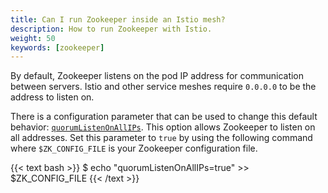 ```yaml
---
title: Can I run Zookeeper inside an Istio mesh?
description: How to run Zookeeper with Istio.
weight: 50
keywords: [zookeeper]
---
```


By default, Zookeeper listens on the pod IP address for communication
between servers. Istio and other service meshes require `0.0.0.0` to be the address to listen on.

There is a configuration parameter that can be used to change this
default behavior:
[`quorumListenOnAllIPs`](https://zookeeper.apache.org/doc/r3.5.7/zookeeperAdmin.html).
This option allows Zookeeper to listen on all addresses. Set this parameter to `true` by using the
following command where `$ZK_CONFIG_FILE` is your Zookeeper
configuration file.

{{< text bash >}}
$ echo "quorumListenOnAllIPs=true" >> $ZK_CONFIG_FILE
{{< /text >}}

